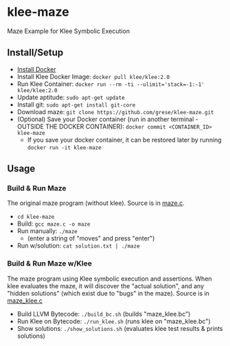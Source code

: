 # klee-maze

Maze Example for Klee Symbolic Execution

## Install/Setup

- [Install Docker](https://docs.docker.com/get-started/)
- Install Klee Docker Image: `docker pull klee/klee:2.0`
- Run Klee Container: `docker run --rm -ti --ulimit='stack=-1:-1' klee/klee:2.0`
- Update aptitude: `sudo apt-get update`
- Install git: `sudo apt-get install git-core`
- Download maze: `git clone https://github.com/grese/klee-maze.git`
- (Optional) Save your Docker container (run in another terminal - OUTSIDE THE DOCKER CONTAINER): `docker commit <CONTAINER_ID> klee-maze`
  - If you save your docker container, it can be restored later by running `docker run -it klee-maze`

## Usage

### Build & Run Maze

The original maze program (without klee). Source is in [maze.c](https://github.com/grese/klee-maze/blob/master/maze.c).

- `cd klee-maze`
- Build: `gcc maze.c -o maze`
- Run manually: `./maze`
  - (enter a string of "moves" and press "enter")
- Run w/solution: `cat solution.txt | ./maze`

### Build & Run Maze w/Klee

The maze program using Klee symbolic execution and assertions.  When klee evaluates the maze, it will discover the "actual solution", and any "hidden solutions" (which exist due to "bugs" in the maze). Source is in [maze_klee.c](https://github.com/grese/klee-maze/blob/master/maze_klee.c)

- Build LLVM Bytecode: `./build_bc.sh` (builds "maze_klee.bc")
- Run Klee on Bytecode: `./run_klee.sh` (runs klee on "maze_klee.bc")
- Show solutions: `./show_solutions.sh` (evaluates klee test results & prints solutions)
